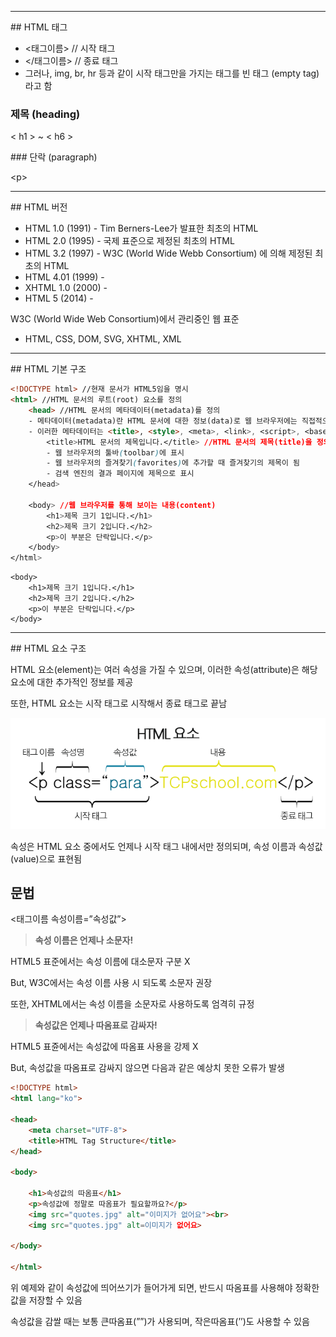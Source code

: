 <hr>
## HTML 태그

- <태그이름> // 시작 태그
- </태그이름> // 종료 태그
- 그러나, img, br, hr 등과 같이 시작 태그만을 가지는 태그를 빈 태그 (empty tag)라고 함
### 제목 (heading)
<p>&lt; h1 &gt; ~ &lt; h6 &gt;</p>
### 단락 (paragraph)
<p>&lt;p&gt;</p>
<hr>
## HTML 버전

- HTML 1.0 (1991) - Tim Berners-Lee가 발표한 최초의 HTML
- HTML 2.0 (1995) - 국제 표준으로 제정된 최초의 HTML
- HTML 3.2 (1997) - W3C (World Wide Webb Consortium) 에 의해 제정된 최초의 HTML
- HTML 4.01 (1999) - <!DOCTYPE HTML PUBLIC "-//W3C//DTD HTML 4.01//EN"
"[http://www.w3.org/TR/html4/strict.dtd](http://www.w3.org/TR/html4/strict.dtd)">
- XHTML 1.0 (2000) - <!DOCTYPE html PUBLIC "-//W3C//DTD XHTML 1.0 Strict//EN"
"[http://www.w3.org/TR/xhtml1/DTD/xhtml1-strict.dtd](http://www.w3.org/TR/xhtml1/DTD/xhtml1-strict.dtd)">
- HTML 5 (2014) - <!DOCTYPE html>

W3C (World Wide Web Consortium)에서 관리중인 웹 표준

- HTML, CSS, DOM, SVG, XHTML, XML

<hr>
## HTML 기본 구조

```html
<!DOCTYPE html> //현재 문서가 HTML5임을 명시
<html> //HTML 문서의 루트(root) 요소를 정의
	<head> //HTML 문서의 메타데이터(metadata)를 정의
    - 메타데이터(metadata)란 HTML 문서에 대한 정보(data)로 웹 브라우저에는 직접적으로 표현되지 않는 정보를 의미
    - 이러한 메타데이터는 <title>, <style>, <meta>, <link>, <script>, <base>태그 등을 이용하여 표현
		<title>HTML 문서의 제목입니다.</title> //HTML 문서의 제목(title)을 정의
		- 웹 브라우저의 툴바(toolbar)에 표시
		- 웹 브라우저의 즐겨찾기(favorites)에 추가할 때 즐겨찾기의 제목이 됨
		- 검색 엔진의 결과 페이지에 제목으로 표시
	</head>

	<body> //웹 브라우저를 통해 보이는 내용(content)
		<h1>제목 크기 1입니다.</h1>
		<h2>제목 크기 2입니다.</h2>
		<p>이 부분은 단락입니다.</p>
	</body>
</html>
```

<html>
	<head>
		<title>HTML 문서의 제목입니다.</title>
	</head>

	<body> 
		<h1>제목 크기 1입니다.</h1>
		<h2>제목 크기 2입니다.</h2>
		<p>이 부분은 단락입니다.</p>
	</body>
</html>
<hr>
## HTML 요소 구조

HTML 요소(element)는 여러 속성을 가질 수 있으며, 이러한 속성(attribute)은 해당 요소에 대한 추가적인 정보를 제공

또한, HTML 요소는 시작 태그로 시작해서 종료 태그로 끝남

![Untitled](Untitled.png)

속성은 HTML 요소 중에서도 언제나 시작 태그 내에서만 정의되며, 속성 이름과 속성값(value)으로 표현됨

## 문법

<태그이름 속성이름=”속성값”>

> **속성 이름은 언제나 소문자!**

HTML5 표준에서는 속성 이름에 대소문자 구분 X

But, W3C에서는 속성 이름 사용 시 되도록 소문자 권장

또한, XHTML에서는 속성 이름을 소문자로 사용하도록 엄격히 규정

> **속성값은 언제나 따옴표로 감싸자!**

HTML5 표쥰에서는 속성값에 따옴표 사용을 강제 X

But, 속성값을 따옴표로 감싸지 않으면 다음과 같은 예상치 못한 오류가 발생

```html
<!DOCTYPE html>
<html lang="ko">

<head>
	<meta charset="UTF-8">
	<title>HTML Tag Structure</title>
</head>

<body>

	<h1>속성값의 따옴표</h1>
	<p>속성값에 정말로 따옴표가 필요할까요?</p>
	<img src="quotes.jpg" alt="이미지가 없어요"><br>
	<img src="quotes.jpg" alt=이미지가 없어요>
	
</body>

</html>
```

위 예제와 같이 속성값에 띄어쓰기가 들어가게 되면, 반드시 따옴표를 사용해야 정확한 값을 저장할 수 있음

속성값을 감쌀 때는 보통 큰따옴표(””)가 사용되며, 작은따옴표(’’)도 사용할 수 있음